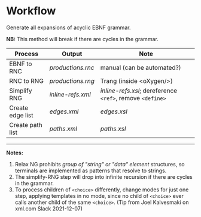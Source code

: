 # Workflow

Generate all expansions of acyclic EBNF grammar. 

**NB:** This method will break if there are cycles in the grammar.


Process          | Output            | Note
----             |----               |----
EBNF to RNC      | *productions.rnc* |manual (can be automated?)
RNC to RNG       | *productions.rng* | Trang (inside \<oXygen/\>)
Simplify RNG     | *inline-refs.xml* | *inline-refs.xsl*; dereference `<ref>`, remove `<define>`
Create edge list | *edges.xml*       | *edges.xsl* 
Create path list | *paths.xml*       | *paths.xsl*

----

**Notes:** 

1. Relax NG prohibits *group of "string" or "data" element* structures, so terminals are implemented as patterns that resolve to strings.
1. The simplify-RNG step will drop into infinite recursion if there are cycles in the grammar.
2. To process children of `<choice>` differently, change modes for just one step, applying templates in no mode, since no child of `<choice>` ever calls another child of the same `<choice>`. (Tip from Joel Kalvesmaki on xml.com Slack 2021-12-07)
